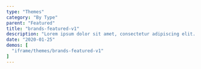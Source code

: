 ```yaml
---
type: "Themes"
category: "By Type"
parent: "Featured"
title: "brands-featured-v1"
description: "Lorem ipsum dolor sit amet, consectetur adipiscing elit. Nunc tempus laoreet leo sit amet iaculis."
date: "2020-01-25"
demos: [
  "iframe/themes/brands-featured-v1"
]
---
```

